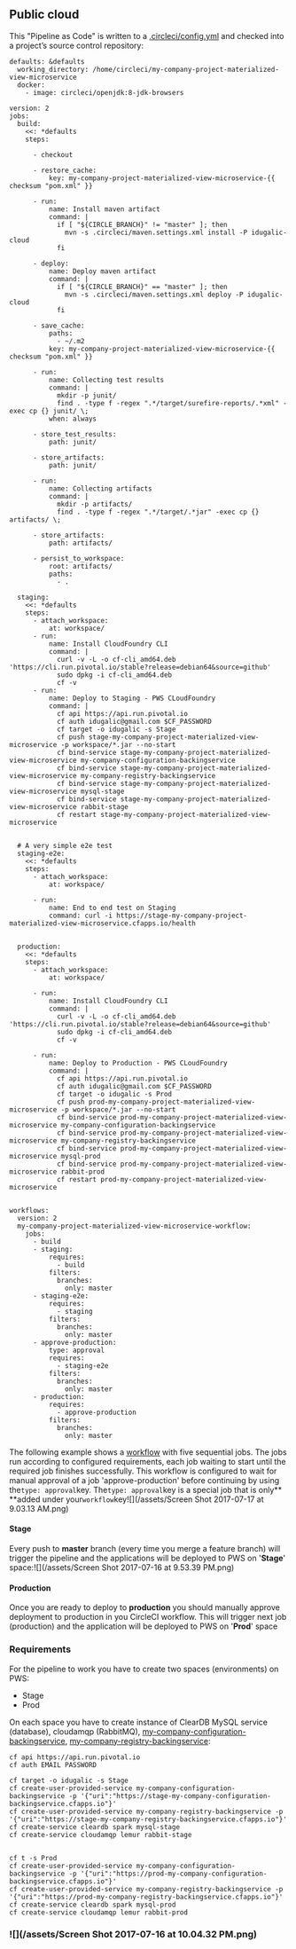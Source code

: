 ## Public cloud

This "Pipeline as Code" is written to a [.circleci/config.yml](https://github.com/ivans-innovation-lab/my-company-project-materialized-view-microservice/blob/master/.circleci/config.yml) and checked into a project’s source control repository:

```
defaults: &defaults
  working_directory: /home/circleci/my-company-project-materialized-view-microservice
  docker:
    - image: circleci/openjdk:8-jdk-browsers

version: 2
jobs:
  build:
    <<: *defaults
    steps:

      - checkout

      - restore_cache:
          key: my-company-project-materialized-view-microservice-{{ checksum "pom.xml" }}

      - run: 
          name: Install maven artifact
          command: |
            if [ "${CIRCLE_BRANCH}" != "master" ]; then
              mvn -s .circleci/maven.settings.xml install -P idugalic-cloud
            fi

      - deploy:
          name: Deploy maven artifact
          command: |
            if [ "${CIRCLE_BRANCH}" == "master" ]; then
              mvn -s .circleci/maven.settings.xml deploy -P idugalic-cloud
            fi

      - save_cache:
          paths:
            - ~/.m2
          key: my-company-project-materialized-view-microservice-{{ checksum "pom.xml" }}

      - run:
          name: Collecting test results
          command: |
            mkdir -p junit/
            find . -type f -regex ".*/target/surefire-reports/.*xml" -exec cp {} junit/ \;
          when: always

      - store_test_results:
          path: junit/

      - store_artifacts:
          path: junit/

      - run:
          name: Collecting artifacts
          command: |
            mkdir -p artifacts/
            find . -type f -regex ".*/target/.*jar" -exec cp {} artifacts/ \;

      - store_artifacts:
          path: artifacts/

      - persist_to_workspace:
          root: artifacts/
          paths:
            - .

  staging:
    <<: *defaults
    steps:
      - attach_workspace:
          at: workspace/
      - run:
          name: Install CloudFoundry CLI
          command: |
            curl -v -L -o cf-cli_amd64.deb 'https://cli.run.pivotal.io/stable?release=debian64&source=github'
            sudo dpkg -i cf-cli_amd64.deb
            cf -v
      - run:
          name: Deploy to Staging - PWS CLoudFoundry
          command: |
            cf api https://api.run.pivotal.io
            cf auth idugalic@gmail.com $CF_PASSWORD
            cf target -o idugalic -s Stage
            cf push stage-my-company-project-materialized-view-microservice -p workspace/*.jar --no-start
            cf bind-service stage-my-company-project-materialized-view-microservice my-company-configuration-backingservice
            cf bind-service stage-my-company-project-materialized-view-microservice my-company-registry-backingservice
            cf bind-service stage-my-company-project-materialized-view-microservice mysql-stage
            cf bind-service stage-my-company-project-materialized-view-microservice rabbit-stage
            cf restart stage-my-company-project-materialized-view-microservice


  # A very simple e2e test    
  staging-e2e:
    <<: *defaults
    steps:
      - attach_workspace:
          at: workspace/

      - run: 
          name: End to end test on Staging
          command: curl -i https://stage-my-company-project-materialized-view-microservice.cfapps.io/health


  production:
    <<: *defaults
    steps:
      - attach_workspace:
          at: workspace/

      - run:
          name: Install CloudFoundry CLI
          command: |
            curl -v -L -o cf-cli_amd64.deb 'https://cli.run.pivotal.io/stable?release=debian64&source=github'
            sudo dpkg -i cf-cli_amd64.deb
            cf -v

      - run:
          name: Deploy to Production - PWS CLoudFoundry
          command: |
            cf api https://api.run.pivotal.io
            cf auth idugalic@gmail.com $CF_PASSWORD
            cf target -o idugalic -s Prod
            cf push prod-my-company-project-materialized-view-microservice -p workspace/*.jar --no-start
            cf bind-service prod-my-company-project-materialized-view-microservice my-company-configuration-backingservice
            cf bind-service prod-my-company-project-materialized-view-microservice my-company-registry-backingservice
            cf bind-service prod-my-company-project-materialized-view-microservice mysql-prod
            cf bind-service prod-my-company-project-materialized-view-microservice rabbit-prod
            cf restart prod-my-company-project-materialized-view-microservice


workflows:
  version: 2
  my-company-project-materialized-view-microservice-workflow:
    jobs:
      - build
      - staging:
          requires:
            - build
          filters:
            branches:
              only: master
      - staging-e2e:
          requires:
            - staging
          filters:
            branches:
              only: master
      - approve-production:
          type: approval
          requires:
            - staging-e2e
          filters:
            branches:
              only: master
      - production:
          requires:
            - approve-production
          filters:
            branches:
              only: master
```

The following example shows a [workflow](https://circleci.com/gh/ivans-innovation-lab/workflows/my-company-project-materialized-view-microservice) with five sequential jobs. The jobs run according to configured requirements, each job waiting to start until the required job finishes successfully. This workflow is configured to wait for manual approval of a job 'approve-production' before continuing by using the`type: approval`key. The`type: approval`key is a special job that is only** **added under your`workflow`key![](/assets/Screen Shot 2017-07-17 at 9.03.13 AM.png)

#### Stage

Every push to **master** branch \(every time you merge a feature branch\) will trigger the pipeline and the applications will be deployed to PWS on '**Stage**' space:![](/assets/Screen Shot 2017-07-16 at 9.53.39 PM.png)

#### Production

Once you are ready to deploy to **production** you should manually approve deployment to production in you CircleCI workflow. This will trigger next job \(production\) and the application will be deployed to PWS on '**Prod**' space

### Requirements

For the pipeline to work you have to create two spaces \(environments\) on PWS:

* Stage
* Prod

On each space you have to create instance of ClearDB MySQL service \(database\), cloudamqp \(RabbitMQ\), [my-company-configuration-backingservice](https://circleci.com/gh/ivans-innovation-lab/workflows/my-company-configuration-backingservice), [my-company-registry-backingservice](https://circleci.com/gh/ivans-innovation-lab/workflows/my-company-registry-backingservice):

```
cf api https://api.run.pivotal.io
cf auth EMAIL PASSWORD

cf target -o idugalic -s Stage
cf create-user-provided-service my-company-configuration-backingservice -p '{"uri":"https://stage-my-company-configuration-backingservice.cfapps.io"}'
cf create-user-provided-service my-company-registry-backingservice -p '{"uri":"https://stage-my-company-registry-backingservice.cfapps.io"}'
cf create-service cleardb spark mysql-stage
cf create-service cloudamqp lemur rabbit-stage


cf t -s Prod
cf create-user-provided-service my-company-configuration-backingservice -p '{"uri":"https://prod-my-company-configuration-backingservice.cfapps.io"}'
cf create-user-provided-service my-company-registry-backingservice -p '{"uri":"https://prod-my-company-registry-backingservice.cfapps.io"}'
cf create-service cleardb spark mysql-prod
cf create-service cloudamqp lemur rabbit-prod
```

### ![](/assets/Screen Shot 2017-07-16 at 10.04.32 PM.png)



